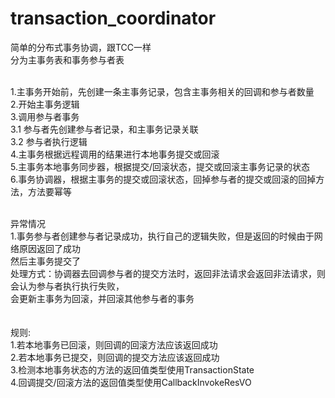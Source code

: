 # transaction_coordinator </br>

简单的分布式事务协调，跟TCC一样</br>
分为主事务表和事务参与者表</br></br>

1.主事务开始前，先创建一条主事务记录，包含主事务相关的回调和参与者数量</br>
2.开始主事务逻辑</br>
3.调用参与者事务</br>
3.1 参与者先创建参与者记录，和主事务记录关联</br>
3.2 参与者执行逻辑</br>
4.主事务根据远程调用的结果进行本地事务提交或回滚</br>
5.主事务本地事务同步器，根据提交/回滚状态，提交或回滚主事务记录的状态</br>
6.事务协调器，根据主事务的提交或回滚状态，回掉参与者的提交或回滚的回掉方法，方法要幂等</br></br>

异常情况</br>
1.事务参与者创建参与者记录成功，执行自己的逻辑失败，但是返回的时候由于网络原因返回了成功</br>
然后主事务提交了</br>
处理方式：协调器去回调参与者的提交方法时，返回非法请求会返回非法请求，则会认为参与者执行执行失败，</br>
会更新主事务为回滚，并回滚其他参与者的事务
</br>
</br>
</br>
规则: </br>
1.若本地事务已回滚，则回调的回滚方法应该返回成功</br>
2.若本地事务已提交，则回调的提交方法应该返回成功</br>
3.检测本地事务状态的方法的返回值类型使用TransactionState</br>
4.回调提交/回滚方法的返回值类型使用CallbackInvokeResVO



